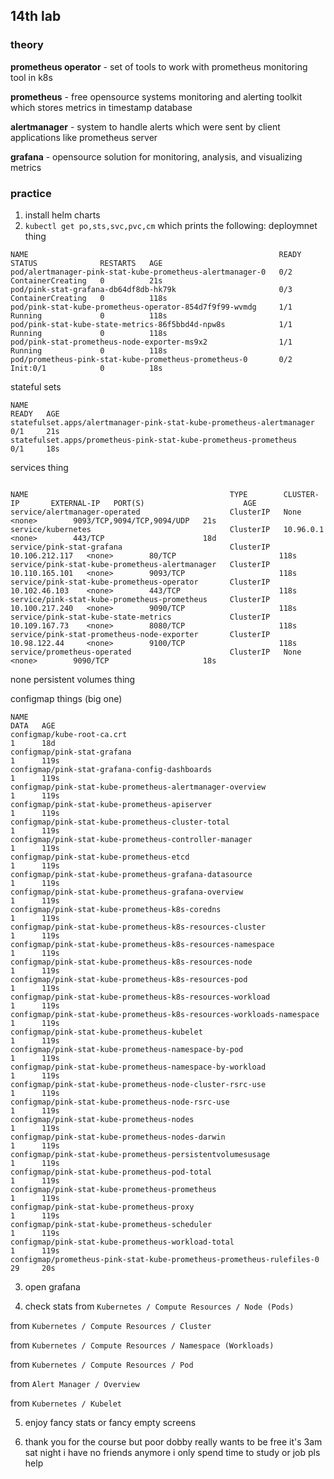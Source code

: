 ## 14th lab

### theory

**prometheus operator** - set of tools to work with prometheus monitoring tool in k8s

**prometheus** - free opensource systems monitoring and alerting toolkit which stores metrics in timestamp database

**alertmanager** - system to handle alerts which were sent by client applications like prometheus server

**grafana** - opensource solution for monitoring, analysis, and visualizing metrics

### practice

1. install helm charts
2. `kubectl get po,sts,svc,pvc,cm` which prints the following:
deploymnet thing
```shell
NAME                                                        READY   STATUS              RESTARTS   AGE
pod/alertmanager-pink-stat-kube-prometheus-alertmanager-0   0/2     ContainerCreating   0          21s
pod/pink-stat-grafana-db64df8db-hk79k                       0/3     ContainerCreating   0          118s
pod/pink-stat-kube-prometheus-operator-854d7f9f99-wvmdg     1/1     Running             0          118s
pod/pink-stat-kube-state-metrics-86f5bbd4d-npw8s            1/1     Running             0          118s
pod/pink-stat-prometheus-node-exporter-ms9x2                1/1     Running             0          118s
pod/prometheus-pink-stat-kube-prometheus-prometheus-0       0/2     Init:0/1            0          18s
```
stateful sets
```shell
NAME                                                                   READY   AGE
statefulset.apps/alertmanager-pink-stat-kube-prometheus-alertmanager   0/1     21s
statefulset.apps/prometheus-pink-stat-kube-prometheus-prometheus       0/1     18s
```
services thing
```shell

NAME                                             TYPE        CLUSTER-IP       EXTERNAL-IP   PORT(S)                      AGE
service/alertmanager-operated                    ClusterIP   None             <none>        9093/TCP,9094/TCP,9094/UDP   21s
service/kubernetes                               ClusterIP   10.96.0.1        <none>        443/TCP                      18d
service/pink-stat-grafana                        ClusterIP   10.106.212.117   <none>        80/TCP                       118s
service/pink-stat-kube-prometheus-alertmanager   ClusterIP   10.110.165.101   <none>        9093/TCP                     118s
service/pink-stat-kube-prometheus-operator       ClusterIP   10.102.46.103    <none>        443/TCP                      118s
service/pink-stat-kube-prometheus-prometheus     ClusterIP   10.100.217.240   <none>        9090/TCP                     118s
service/pink-stat-kube-state-metrics             ClusterIP   10.109.167.73    <none>        8080/TCP                     118s
service/pink-stat-prometheus-node-exporter       ClusterIP   10.98.122.44     <none>        9100/TCP                     118s
service/prometheus-operated                      ClusterIP   None             <none>        9090/TCP                     18s
```
none persistent volumes thing

configmap things (big one)
```shell
NAME                                                                    DATA   AGE
configmap/kube-root-ca.crt                                              1      18d
configmap/pink-stat-grafana                                             1      119s
configmap/pink-stat-grafana-config-dashboards                           1      119s
configmap/pink-stat-kube-prometheus-alertmanager-overview               1      119s
configmap/pink-stat-kube-prometheus-apiserver                           1      119s
configmap/pink-stat-kube-prometheus-cluster-total                       1      119s
configmap/pink-stat-kube-prometheus-controller-manager                  1      119s
configmap/pink-stat-kube-prometheus-etcd                                1      119s
configmap/pink-stat-kube-prometheus-grafana-datasource                  1      119s
configmap/pink-stat-kube-prometheus-grafana-overview                    1      119s
configmap/pink-stat-kube-prometheus-k8s-coredns                         1      119s
configmap/pink-stat-kube-prometheus-k8s-resources-cluster               1      119s
configmap/pink-stat-kube-prometheus-k8s-resources-namespace             1      119s
configmap/pink-stat-kube-prometheus-k8s-resources-node                  1      119s
configmap/pink-stat-kube-prometheus-k8s-resources-pod                   1      119s
configmap/pink-stat-kube-prometheus-k8s-resources-workload              1      119s
configmap/pink-stat-kube-prometheus-k8s-resources-workloads-namespace   1      119s
configmap/pink-stat-kube-prometheus-kubelet                             1      119s
configmap/pink-stat-kube-prometheus-namespace-by-pod                    1      119s
configmap/pink-stat-kube-prometheus-namespace-by-workload               1      119s
configmap/pink-stat-kube-prometheus-node-cluster-rsrc-use               1      119s
configmap/pink-stat-kube-prometheus-node-rsrc-use                       1      119s
configmap/pink-stat-kube-prometheus-nodes                               1      119s
configmap/pink-stat-kube-prometheus-nodes-darwin                        1      119s
configmap/pink-stat-kube-prometheus-persistentvolumesusage              1      119s
configmap/pink-stat-kube-prometheus-pod-total                           1      119s
configmap/pink-stat-kube-prometheus-prometheus                          1      119s
configmap/pink-stat-kube-prometheus-proxy                               1      119s
configmap/pink-stat-kube-prometheus-scheduler                           1      119s
configmap/pink-stat-kube-prometheus-workload-total                      1      119s
configmap/prometheus-pink-stat-kube-prometheus-prometheus-rulefiles-0   29     20s
```
3. open grafana

4. check stats
from `Kubernetes / Compute Resources / Node (Pods)`

from `Kubernetes / Compute Resources / Cluster`

from `Kubernetes / Compute Resources / Namespace (Workloads)`

from `Kubernetes / Compute Resources / Pod`

from `Alert Manager / Overview`

from `Kubernetes / Kubelet`

5. enjoy fancy stats or fancy empty screens

6. thank you for the course but poor dobby really wants to be free it's 3am sat night i have no friends anymore i only spend time to study or job pls help